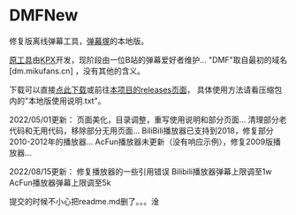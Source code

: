 # DMFNew

修复版离线弹幕工具，[弹幕塚](http://danmaku.site:90)的本地版。

[原工具](https://github.com/cdroad/danmak-us)由[KPX](https://github.com/CSGA-KPX)开发，现阶段由一位B站的弹幕爱好者维护...
"DMF"取自最初的域名 [dm.mikufans.cn] ，没有其他的含义。

下载可以直接[点此下载](http://danmaku.site:90/downloads/DMF_Local.zip)或前往[本项目的releases页面](https://github.com/MikuFan039/DMFNew/releases)，
具体使用方法请看压缩包内的"本地版使用说明.txt"。

2022/05/01更新：
页面美化，目录调整，重写使用说明和部分页面...
清理部分老代码和无用代码，移除部分无用页面...
BiliBili播放器已支持到2018，修复部分2010-2012年的播放器...
AcFun播放器未更新（没有响应示例），修复2009版播放器...

2022/08/15更新：
修复播放器的一些引用错误
Bilibili播放器弹幕上限调至1w
AcFun播放器弹幕上限调至5k

提交的时候不小心把readme.md删了。。。淦
